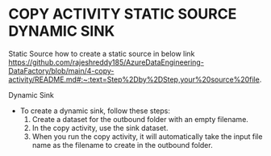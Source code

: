 # **COPY ACTIVITY STATIC SOURCE DYNAMIC SINK**

Static Source 
how to create a static source in below link 
https://github.com/rajeshreddy185/AzureDataEngineering-DataFactory/blob/main/4-copy-activity/README.md#:~:text=Step%2Dby%2DStep,your%20source%20file.


Dynamic Sink
- To create a dynamic sink, follow these steps:
  1. Create a dataset for the outbound folder with an empty filename.
  2. In the copy activity, use the sink dataset.
  3. When you run the copy activity, it will automatically take the input file name as the filename to create in the outbound folder.

